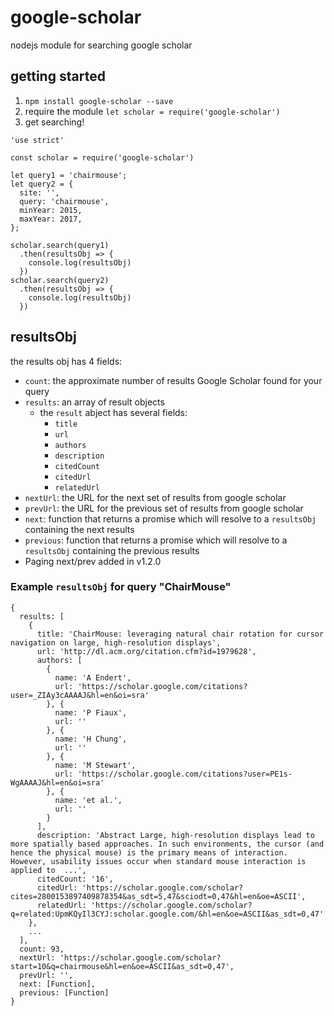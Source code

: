 # google-scholar #

nodejs module for searching google scholar


## getting started ##

1. `npm install google-scholar --save`
1. require the module `let scholar = require('google-scholar')`
1. get searching!

```
'use strict'

const scholar = require('google-scholar')

let query1 = 'chairmouse';
let query2 = {
  site: '',
  query: 'chairmouse',
  minYear: 2015,
  maxYear: 2017,
};

scholar.search(query1)
  .then(resultsObj => {
    console.log(resultsObj)
  })
scholar.search(query2)
  .then(resultsObj => {
    console.log(resultsObj)
  })
```

## resultsObj ##

the results obj has 4 fields:

* `count`: the approximate number of results Google Scholar found for your query
* `results`: an array of result objects
    - the `result` abject has several fields:
        - `title`
        - `url`
        - `authors`
        - `description`
        - `citedCount`
        - `citedUrl`
        - `relatedUrl`
* `nextUrl`: the URL for the next set of results from google scholar
* `prevUrl`: the URL for the previous set of results from google scholar
* `next`: function that returns a promise which will resolve to a `resultsObj` containing the next results
* `previous`: function that returns a promise which will resolve to a `resultsObj` containing the previous results
* Paging next/prev added in v1.2.0

### Example `resultsObj` for query "ChairMouse" ###

```
{
  results: [
    {
      title: 'ChairMouse: leveraging natural chair rotation for cursor navigation on large, high-resolution displays',
      url: 'http://dl.acm.org/citation.cfm?id=1979628',
      authors: [
        {
          name: 'A Endert',
          url: 'https://scholar.google.com/citations?user=_ZIAy3cAAAAJ&hl=en&oi=sra'
        }, {
          name: 'P Fiaux',
          url: ''
        }, {
          name: 'H Chung',
          url: ''
        }, {
          name: 'M Stewart',
          url: 'https://scholar.google.com/citations?user=PE1s-WgAAAAJ&hl=en&oi=sra'
        }, {
          name: 'et al.',
          url: ''
        }
      ],
      description: 'Abstract Large, high-resolution displays lead to more spatially based approaches. In such environments, the cursor (and hence the physical mouse) is the primary means of interaction. However, usability issues occur when standard mouse interaction is applied to  ...',
      citedCount: '16',
      citedUrl: 'https://scholar.google.com/scholar?cites=2800153897409878354&as_sdt=5,47&sciodt=0,47&hl=en&oe=ASCII',
      relatedUrl: 'https://scholar.google.com/scholar?q=related:UpmKQyIl3CYJ:scholar.google.com/&hl=en&oe=ASCII&as_sdt=0,47'
    },
    ...
  ],
  count: 93,
  nextUrl: 'https://scholar.google.com/scholar?start=10&q=chairmouse&hl=en&oe=ASCII&as_sdt=0,47',
  prevUrl: '',
  next: [Function],
  previous: [Function] 
}
```
